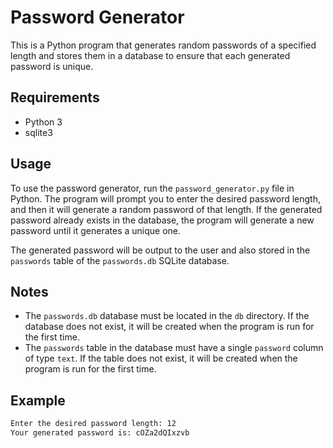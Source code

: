 # Password Generator

This is a Python program that generates random passwords of a specified length and stores them in a database to ensure that each generated password is unique.

## Requirements

- Python 3
- sqlite3

## Usage

To use the password generator, run the `password_generator.py` file in Python. The program will prompt you to enter the desired password length, and then it will generate a random password of that length. If the generated password already exists in the database, the program will generate a new password until it generates a unique one.

The generated password will be output to the user and also stored in the `passwords` table of the `passwords.db` SQLite database.

## Notes

- The `passwords.db` database must be located in the `db` directory. If the database does not exist, it will be created when the program is run for the first time.
- The `passwords` table in the database must have a single `password` column of type `text`. If the table does not exist, it will be created when the program is run for the first time.

## Example

```bash
Enter the desired password length: 12
Your generated password is: cOZa2dQIxzvb
```
